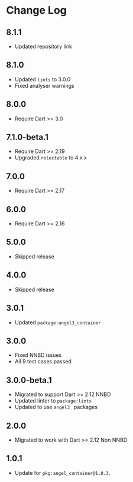 # Change Log

## 8.1.1

* Updated repository link

## 8.1.0

* Updated `lints` to 3.0.0
* Fixed analyser warnings

## 8.0.0

* Require Dart >= 3.0

## 7.1.0-beta.1

* Require Dart >= 2.19
* Upgraded `relectable` to 4.x.x

## 7.0.0

* Require Dart >= 2.17

## 6.0.0

* Require Dart >= 2.16

## 5.0.0

* Skipped release

## 4.0.0

* Skipped release

## 3.0.1

* Updated `package:angel3_container`

## 3.0.0

* Fixed NNBD issues
* All 9 test cases passed

## 3.0.0-beta.1

* Migrated to support Dart >= 2.12 NNBD
* Updated linter to `package:lints`
* Updated to use `angel3_` packages

## 2.0.0

* Migrated to work with Dart >= 2.12 Non NNBD

## 1.0.1

* Update for `pkg:angel_container@1.0.3`.
